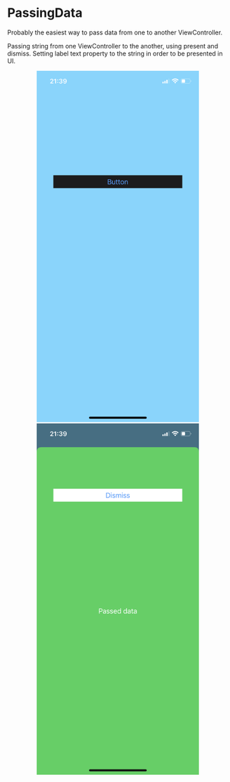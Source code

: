 
# PassingData
  <p align="left">
Probably the easiest way to pass data from one to another ViewController.
  </p>
  
<p align="left">
Passing string from one ViewController to the another, using present and dismiss. Setting label text property to the string in order to be presented in UI.
</p>

<div align="center">
<img src="view1.PNG" height="800">
<img src="view2.PNG" height="800">
</div>

